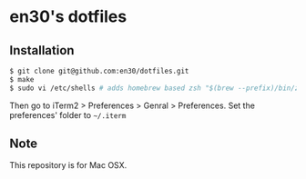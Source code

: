 # en30's dotfiles

## Installation

```sh
$ git clone git@github.com:en30/dotfiles.git
$ make
$ sudo vi /etc/shells # adds homebrew based zsh "$(brew --prefix)/bin/zsh"
```

Then go to iTerm2 > Preferences > Genral > Preferences.
Set the preferences' folder to `~/.iterm`

## Note
This repository is for Mac OSX.
